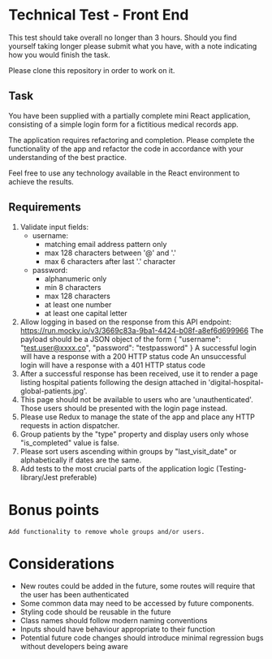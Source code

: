 # Technical Test - Front End

This test should take overall no longer than 3 hours. Should you find yourself taking longer please submit what you have, with a note indicating how you would finish the task.

Please clone this repository in order to work on it.

## Task

You have been supplied with a partially complete mini React application, consisting of a simple login form for a fictitious medical records app.

The application requires refactoring and completion. Please complete the functionality of the app and refactor the code in accordance with your understanding of the best practice.

Feel free to use any technology available in the React environment to achieve the results.

## Requirements

1. Validate input fields:
   - username:
     - matching email address pattern only
     - max 128 characters between '@' and '.'
     - max 6 characters after last '.' character
   - password:
     - alphanumeric only
     - min 8 characters
     - max 128 characters
     - at least one number
     - at least one capital letter
2. Allow logging in based on the response from this API endpoint:
   https://run.mocky.io/v3/3669c83a-9ba1-4424-b08f-a8ef6d699966
   The payload should be a JSON object of the form
   {
   "username": "test.user@xxxx.co",
   "password": "testpassword"
   }
   A successful login will have a response with a 200 HTTP status code
   An unsuccessful login will have a response with a 401 HTTP status code
3. After a successful response has been received, use it to render a page listing hospital patients following the design attached in 'digital-hospital-global-patients.jpg'.
4. This page should not be available to users who are 'unauthenticated'. Those users should be presented with the login page instead.
5. Please use Redux to manage the state of the app and place any HTTP requests in action dispatcher.
6. Group patients by the "type" property and display users only whose "is_completed" value is false.
7. Please sort users ascending within groups by "last_visit_date" or alphabetically if dates are the same.
8. Add tests to the most crucial parts of the application logic (Testing-library/Jest preferable)

# Bonus points

    Add functionality to remove whole groups and/or users.

# Considerations

- New routes could be added in the future, some routes will require that the user has been authenticated
- Some common data may need to be accessed by future components.
- Styling code should be reusable in the future
- Class names should follow modern naming conventions
- Inputs should have behaviour appropriate to their function
- Potential future code changes should introduce minimal regression bugs without developers being aware
